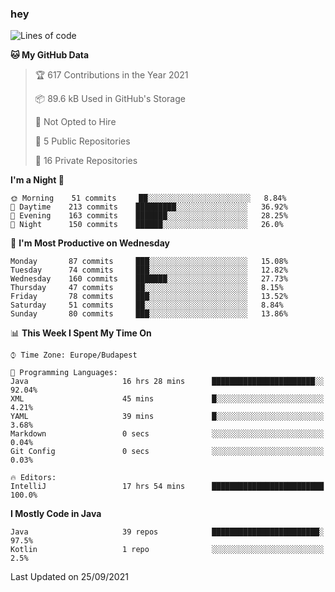 ### hey

<!--START_SECTION:waka-->
![Lines of code](https://img.shields.io/badge/From%20Hello%20World%20I%27ve%20Written-73843%20lines%20of%20code-blue)

**🐱 My GitHub Data** 

> 🏆 617 Contributions in the Year 2021
 > 
> 📦 89.6 kB Used in GitHub's Storage 
 > 
> 🚫 Not Opted to Hire
 > 
> 📜 5 Public Repositories 
 > 
> 🔑 16 Private Repositories  
 > 
**I'm a Night 🦉** 

```text
🌞 Morning    51 commits     ██░░░░░░░░░░░░░░░░░░░░░░░   8.84% 
🌆 Daytime    213 commits    █████████░░░░░░░░░░░░░░░░   36.92% 
🌃 Evening    163 commits    ███████░░░░░░░░░░░░░░░░░░   28.25% 
🌙 Night      150 commits    ██████░░░░░░░░░░░░░░░░░░░   26.0%

```
📅 **I'm Most Productive on Wednesday** 

```text
Monday       87 commits     ███░░░░░░░░░░░░░░░░░░░░░░   15.08% 
Tuesday      74 commits     ███░░░░░░░░░░░░░░░░░░░░░░   12.82% 
Wednesday    160 commits    ███████░░░░░░░░░░░░░░░░░░   27.73% 
Thursday     47 commits     ██░░░░░░░░░░░░░░░░░░░░░░░   8.15% 
Friday       78 commits     ███░░░░░░░░░░░░░░░░░░░░░░   13.52% 
Saturday     51 commits     ██░░░░░░░░░░░░░░░░░░░░░░░   8.84% 
Sunday       80 commits     ███░░░░░░░░░░░░░░░░░░░░░░   13.86%

```


📊 **This Week I Spent My Time On** 

```text
⌚︎ Time Zone: Europe/Budapest

💬 Programming Languages: 
Java                     16 hrs 28 mins      ███████████████████████░░   92.04% 
XML                      45 mins             █░░░░░░░░░░░░░░░░░░░░░░░░   4.21% 
YAML                     39 mins             █░░░░░░░░░░░░░░░░░░░░░░░░   3.68% 
Markdown                 0 secs              ░░░░░░░░░░░░░░░░░░░░░░░░░   0.04% 
Git Config               0 secs              ░░░░░░░░░░░░░░░░░░░░░░░░░   0.03%

🔥 Editors: 
IntelliJ                 17 hrs 54 mins      █████████████████████████   100.0%

```

**I Mostly Code in Java** 

```text
Java                     39 repos            ████████████████████████░   97.5% 
Kotlin                   1 repo              ░░░░░░░░░░░░░░░░░░░░░░░░░   2.5%

```



 Last Updated on 25/09/2021
<!--END_SECTION:waka-->
